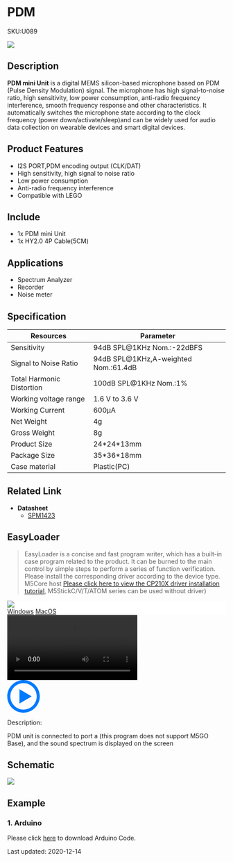 # PDM

<el-tag effect="plain">SKU:U089</el-tag>

<div class="product_pic"><img src="assets/img/product_pics/unit/pdm/pdm_mini_unit.webp"></div>

## Description

**PDM mini Unit** is a digital MEMS silicon-based microphone based on PDM (Pulse Density Modulation) signal. The microphone has high signal-to-noise ratio, high sensitivity, low power consumption, anti-radio frequency interference, smooth frequency response and other characteristics. It automatically switches the microphone state according to the clock frequency (power down/activate/sleep)and can be widely used for audio data collection on wearable devices and smart digital devices.

## Product Features

- I2S PORT,PDM encoding output (CLK/DAT)
- High sensitivity, high signal to noise ratio
- Low power consumption
- Anti-radio frequency interference
- Compatible with LEGO

## Include

- 1x PDM mini Unit
- 1x HY2.0 4P Cable(5CM)

## Applications

- Spectrum Analyzer
- Recorder
- Noise meter

## Specification

<table class="table-1">
    <thead>
      <tr>
         <th>Resources</th>
         <th>Parameter</th>
      </tr>
    </thead>
    <tbody>
        <tr>
            <td> Sensitivity </td>
            <td> 94dB SPL@1KHz Nom.:-22dBFS</td>
        </tr>
        <tr>
            <td> Signal to Noise Ratio </td>
            <td> 94dB SPL@1KHz,A-weighted Nom.:61.4dB </td>
        </tr>
        <tr>
            <td> Total Harmonic Distortion </td>
            <td> 100dB SPL@1KHz Nom.:1% </td>
        </tr>
        <tr>
            <td> Working voltage range </td>
            <td> 1.6 V to 3.6 V </td>
        </tr>
        <tr>
            <td> Working Current </td>
            <td> 600µA </td>
        </tr>
        <tr>
            <td>Net Weight</td>
            <td>4g</td>
        </tr>
        <tr>
            <td>Gross Weight</td>
            <td>8g</td>
        </tr>
        <tr>
            <td>Product Size</td>
            <td>24*24*13mm</td>
        </tr>
        <tr>
            <td>Package Size</td>
            <td>35*36*18mm</td>
        </tr>
        <tr>
            <td>Case material</td>
            <td>Plastic(PC)</td>
        </tr>
    </tbody>
</table>



## Related Link

-  **Datasheet**
   - [SPM1423](https://m5stack.oss-cn-shenzhen.aliyuncs.com/resource/docs/datasheet/core/SPM1423HM4H-B_datasheet_en.pdf)

## EasyLoader

>EasyLoader is a concise and fast program writer, which has a built-in case program related to the product. It can be burned to the main control by simple steps to perform a series of function verification. Please install the corresponding driver according to the device type. M5Core host [Please click here to view the CP210X driver installation tutorial](en/arduino/arduino_development), M5StickC/V/T/ATOM series can be used without driver)

<div class="easyloader-box">
    <div style="background-color:white;">
        <div><img src="https://m5stack.oss-cn-shenzhen.aliyuncs.com/image/easyloader_intro.webp"></div>
        <div class="easyloader-btn">
            <a href="https://m5stack.oss-cn-shenzhen.aliyuncs.com/EasyLoader/Windows/UNIT/For%20M5Core/EasyLoader_PDM_Unit.exe">Windows</a>
            <a href="https://m5stack.oss-cn-shenzhen.aliyuncs.com/EasyLoader/MacOS/UNIT/EasyLoader_PDM_Unit_With_M5Core.dmg">MacOS</a>
        </div>
    </div>
    <div>
        <video id="example_video" controls>
            <source src="https://m5stack.oss-cn-shenzhen.aliyuncs.com/video/Product_example_video/Unit/PDM.mp4" type="video/mp4">
        </video>
        <div class="easyloader-mask">
        <a>
            <svg id="play-btn" t="1583228776634" class="icon" viewBox="0 0 1024 1024" version="1.1" xmlns="http://www.w3.org/2000/svg" p-id="4152" width="75" height="75"><path d="M512 0C229.216 0 0 229.216 0 512s229.216 512 512 512 512-229.216 512-512S794.784 0 512 0z m0 928C282.24 928 96 741.76 96 512S282.24 96 512 96s416 186.24 416 416-186.24 416-416 416zM384 288l384 224-384 224z" p-id="4153" fill="#007aff"></path></svg></a>
            <p>Description:</p>
            <p>PDM unit is connected to port a (this program does not support M5GO Base), and the sound spectrum is displayed on the screen</p>
        </div>
    </div>
</div>

## Schematic

<img src="assets/img/product_pics/unit/pdm/pdm_sch.webp">

## Example

### 1. Arduino

Please click [here](https://github.com/m5stack/M5-ProductExampleCodes/tree/master/Unit/PDM) to download Arduino Code.

<el-divider content-position="right">Last updated: 2020-12-14</el-divider>

<script>

   var purchase_link = 'https://m5stack.com/collections/m5-unit/products/pdm-microphone-unit-spm1423';

   anchor_search(purchase_link);
   scrollFunc();

</script>
